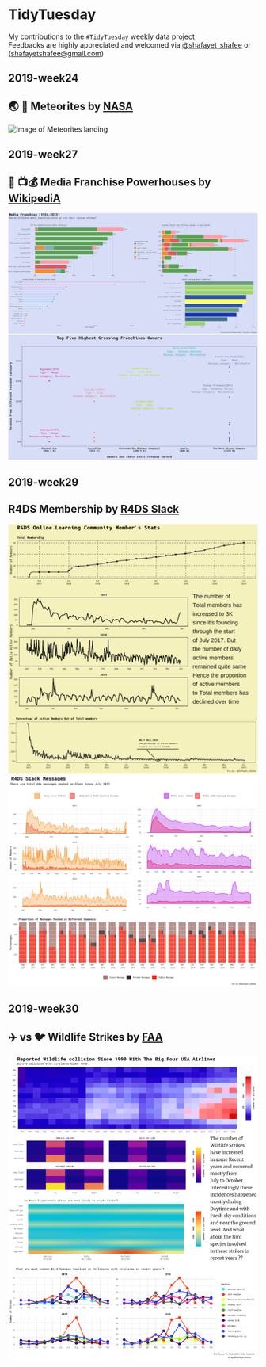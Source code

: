 # TidyTuesday
My contributions to the `#TidyTuesday` weekly data project  
Feedbacks are highly appreciated and welcomed via [@shafayet_shafee](https://twitter.com/shafayet_shafee) or (shafayetshafee@gmail.com)

## 2019-week24
## :earth_asia: :stars: Meteorites by [NASA](https://data.nasa.gov/Space-Science/Meteorite-Landings/gh4g-9sfh/data)
![Image of Meteorites landing]()

## 2019-week27 
## :movie_camera: :tv::moneybag: Media Franchise Powerhouses by [WikipediA](https://en.wikipedia.org/wiki/List_of_highest-grossing_media_franchises)
![Image of Media-franchise](https://github.com/shafayetShafee/TidyTuesday/blob/master/Plots/Media-franchise.png)
![Image of Top-owners-point](https://github.com/shafayetShafee/TidyTuesday/blob/master/Plots/media-point.png)

## 2019-week29 
## R4DS Membership by [R4DS Slack](https://join.slack.com/t/rfordatascience/shared_invite/enQtMzA1Nzk1MjIzNDczLTY0OTVlMzM3ZTU5ZjA3NWE5ZDkxOGVmNjRjODQ2YmRjMzg4NWQxMDAxZTcwNzViZTczOThiNzBhYWJhZDM2ZTU)
![plot of R4DS daily Activity](https://github.com/shafayetShafee/TidyTuesday/blob/master/Plots/R4DS_daily_activity.png)
` `![plot of R4DS messages](https://github.com/shafayetShafee/TidyTuesday/blob/master/Plots/R4DS_messages01.png)

## 2019-week30 
## :airplane: vs :bird: Wildlife Strikes by [FAA](https://wildlife.faa.gov/)
![Wildlife-strikes](https://github.com/shafayetShafee/TidyTuesday/blob/master/Plots/wildlife_strikes-01.png)
